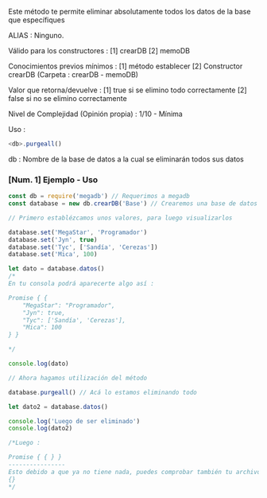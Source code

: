 Este método te permite eliminar absolutamente todos los datos de la base que específiques

ALIAS :
	Ninguno.

Válido para los constructores :
	[1] crearDB
	[2] memoDB

Conocimientos previos mínimos :
	[1] método establecer
	[2]	Constructor crearDB (Carpeta : crearDB - memoDB)

Valor que retorna/devuelve :
	[1] true si se elimino todo correctamente
	[2] false si no se elimino correctamente

Nivel de Complejidad (Opinión propia) :
	1/10 - Mínima

Uso :
```js
<db>.purgeall()
```

db : Nombre de la base de datos a la cual se eliminarán todos sus datos


### [Num. 1] Ejemplo - Uso

```js
const db = require('megadb') // Requerimos a megadb
const database = new db.crearDB('Base') // Crearemos una base de datos simple

// Primero establézcamos unos valores, para luego visualizarlos

database.set('MegaStar', 'Programador')
database.set('Jyn', true)
database.set('Tyc', ['Sandía', 'Cerezas'])
database.set('Mica', 100)

let dato = database.datos()
/*
En tu consola podrá aparecerte algo así :

Promise { { 
	"MegaStar": "Programador",
	"Jyn": true,
	"Tyc": ['Sandía', 'Cerezas'],
	"Mica": 100
} }

*/

console.log(dato)

// Ahora hagamos utilización del método

database.purgeall() // Acá lo estamos eliminando todo

let dato2 = database.datos()

console.log('Luego de ser eliminado')
console.log(dato2)

/*Luego :

Promise { { } }
----------------
Esto debido a que ya no tiene nada, puedes comprobar también tu archivo json, deberá de estar así :
{}
*/

```